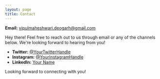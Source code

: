 ```yaml
---
layout: page
title: Contact
---
```


**Email:** [vipulmaheshwari.deogarh@gmail.com](mailto:YourEmail@example.com)

Hey there! Feel free to reach out to us through email or any of the channels below. We're looking forward to hearing from you!

- **Twitter:** [@YourTwitterHandle](https://twitter.com/YourTwitterHandle)
- **Instagram:** [@YourInstagramHandle](https://www.instagram.com/YourInstagramHandle/)
- **LinkedIn:** [Your Name](https://www.linkedin.com/in/yourname/)

Looking forward to connecting with you!

